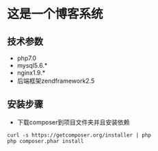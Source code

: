 # 这是一个博客系统

## 技术参数
* php7.0
* mysql5.6.*
* nginx1.9.*
* 后端框架zendframework2.5

## 安装步骤
* 下载composer到项目文件夹并且安装依赖

````
curl -s https://getcomposer.org/installer | php
php composer.phar install

````